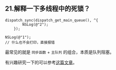 ## 21.解释一下多线程中的死锁？

```objc
dispatch_sync(dispatch_get_main_queue(), ^{
        NSLog(@"2");
    });
    
NSLog(@"1");
// 什么也不会打印，直接报错
```


最常见的就是 `同步函数` + `主队列` 的组合，本质是队列阻塞。

有兴趣研究一下的可以参考[这篇文章](https://www.jianshu.com/p/bbabef8aa1fe)。

